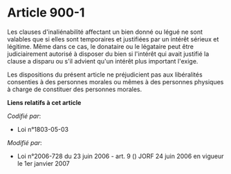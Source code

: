# Article 900-1

Les clauses d'inaliénabilité affectant un bien donné ou légué ne sont valables que si elles sont temporaires et justifiées
par un intérêt sérieux et légitime. Même dans ce cas, le donataire ou le légataire peut être judiciairement autorisé à
disposer du bien si l'intérêt qui avait justifié la clause a disparu ou s'il advient qu'un intérêt plus important l'exige.

Les dispositions du présent article ne préjudicient pas aux libéralités consenties à des personnes morales ou mêmes à des
personnes physiques à charge de constituer des personnes morales.

**Liens relatifs à cet article**

_Codifié par_:

  - Loi n°1803-05-03

_Modifié par_:

  - Loi n°2006-728 du 23 juin 2006 - art. 9 () JORF 24 juin 2006 en vigueur le 1er janvier 2007
